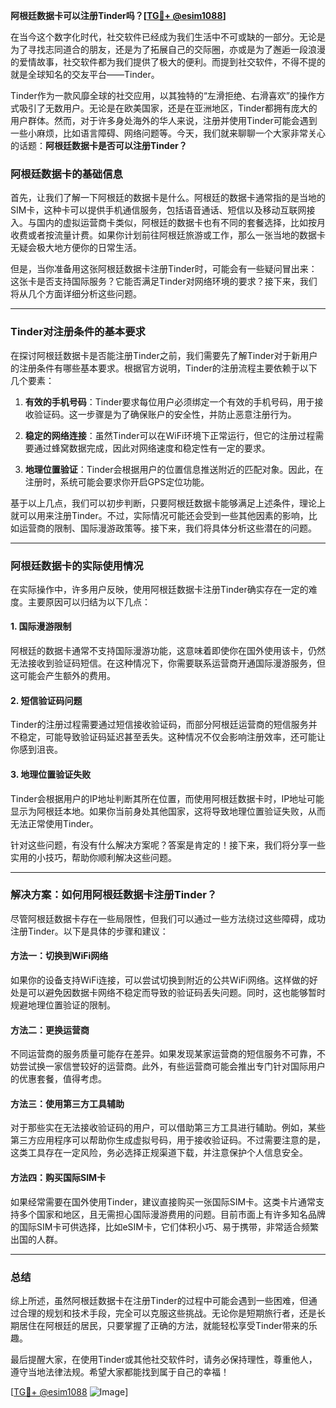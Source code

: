 **阿根廷数据卡可以注册Tinder吗？[[TG💪+ @esim1088](https://t.me/s/esim1088)]**

在当今这个数字化时代，社交软件已经成为我们生活中不可或缺的一部分。无论是为了寻找志同道合的朋友，还是为了拓展自己的交际圈，亦或是为了邂逅一段浪漫的爱情故事，社交软件都为我们提供了极大的便利。而提到社交软件，不得不提的就是全球知名的交友平台——Tinder。

Tinder作为一款风靡全球的社交应用，以其独特的“左滑拒绝、右滑喜欢”的操作方式吸引了无数用户。无论是在欧美国家，还是在亚洲地区，Tinder都拥有庞大的用户群体。然而，对于许多身处海外的华人来说，注册并使用Tinder可能会遇到一些小麻烦，比如语言障碍、网络问题等。今天，我们就来聊聊一个大家非常关心的话题：**阿根廷数据卡是否可以注册Tinder？**

### 阿根廷数据卡的基础信息

首先，让我们了解一下阿根廷的数据卡是什么。阿根廷的数据卡通常指的是当地的SIM卡，这种卡可以提供手机通信服务，包括语音通话、短信以及移动互联网接入。与国内的虚拟运营商卡类似，阿根廷的数据卡也有不同的套餐选择，比如按月收费或者按流量计费。如果你计划前往阿根廷旅游或工作，那么一张当地的数据卡无疑会极大地方便你的日常生活。

但是，当你准备用这张阿根廷数据卡注册Tinder时，可能会有一些疑问冒出来：这张卡是否支持国际服务？它能否满足Tinder对网络环境的要求？接下来，我们将从几个方面详细分析这些问题。

---

### Tinder对注册条件的基本要求

在探讨阿根廷数据卡是否能注册Tinder之前，我们需要先了解Tinder对于新用户的注册条件有哪些基本要求。根据官方说明，Tinder的注册流程主要依赖于以下几个要素：

1. **有效的手机号码**：Tinder要求每位用户必须绑定一个有效的手机号码，用于接收验证码。这一步骤是为了确保账户的安全性，并防止恶意注册行为。
   
2. **稳定的网络连接**：虽然Tinder可以在WiFi环境下正常运行，但它的注册过程需要通过蜂窝数据完成，因此对网络速度和稳定性有一定的要求。

3. **地理位置验证**：Tinder会根据用户的位置信息推送附近的匹配对象。因此，在注册时，系统可能会要求你开启GPS定位功能。

基于以上几点，我们可以初步判断，只要阿根廷数据卡能够满足上述条件，理论上就可以用来注册Tinder。不过，实际情况可能还会受到一些其他因素的影响，比如运营商的限制、国际漫游政策等。接下来，我们将具体分析这些潜在的问题。

---

### 阿根廷数据卡的实际使用情况

在实际操作中，许多用户反映，使用阿根廷数据卡注册Tinder确实存在一定的难度。主要原因可以归结为以下几点：

#### 1. **国际漫游限制**
   阿根廷的数据卡通常不支持国际漫游功能，这意味着即使你在国外使用该卡，仍然无法接收到验证码短信。在这种情况下，你需要联系运营商开通国际漫游服务，但这可能会产生额外的费用。

#### 2. **短信验证码问题**
   Tinder的注册过程需要通过短信接收验证码，而部分阿根廷运营商的短信服务并不稳定，可能导致验证码延迟甚至丢失。这种情况不仅会影响注册效率，还可能让你感到沮丧。

#### 3. **地理位置验证失败**
   Tinder会根据用户的IP地址判断其所在位置，而使用阿根廷数据卡时，IP地址可能显示为阿根廷本地。如果你当前身处其他国家，这将导致地理位置验证失败，从而无法正常使用Tinder。

针对这些问题，有没有什么解决方案呢？答案是肯定的！接下来，我们将分享一些实用的小技巧，帮助你顺利解决这些问题。

---

### 解决方案：如何用阿根廷数据卡注册Tinder？

尽管阿根廷数据卡存在一些局限性，但我们可以通过一些方法绕过这些障碍，成功注册Tinder。以下是具体的步骤和建议：

#### 方法一：切换到WiFi网络
   如果你的设备支持WiFi连接，可以尝试切换到附近的公共WiFi网络。这样做的好处是可以避免因数据卡网络不稳定而导致的验证码丢失问题。同时，这也能够暂时规避地理位置验证的限制。

#### 方法二：更换运营商
   不同运营商的服务质量可能存在差异。如果发现某家运营商的短信服务不可靠，不妨尝试换一家信誉较好的运营商。此外，有些运营商可能会推出专门针对国际用户的优惠套餐，值得考虑。

#### 方法三：使用第三方工具辅助
   对于那些实在无法接收验证码的用户，可以借助第三方工具进行辅助。例如，某些第三方应用程序可以帮助你生成虚拟号码，用于接收验证码。不过需要注意的是，这类工具存在一定风险，务必选择正规渠道下载，并注意保护个人信息安全。

#### 方法四：购买国际SIM卡
   如果经常需要在国外使用Tinder，建议直接购买一张国际SIM卡。这类卡片通常支持多个国家和地区，且无需担心国际漫游费用的问题。目前市面上有许多知名品牌的国际SIM卡可供选择，比如eSIM卡，它们体积小巧、易于携带，非常适合频繁出国的人群。

---

### 总结

综上所述，虽然阿根廷数据卡在注册Tinder的过程中可能会遇到一些困难，但通过合理的规划和技术手段，完全可以克服这些挑战。无论你是短期旅行者，还是长期居住在阿根廷的居民，只要掌握了正确的方法，就能轻松享受Tinder带来的乐趣。

最后提醒大家，在使用Tinder或其他社交软件时，请务必保持理性，尊重他人，遵守当地法律法规。希望大家都能找到属于自己的幸福！

[[TG💪+ @esim1088](https://t.me/s/esim1088) ![Image](https://i.postimg.cc/4NQfJmqS/Snipaste-2025-05-13-00-14-12.png)]